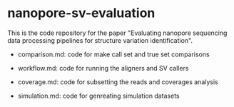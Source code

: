 # nanopore-sv-evaluation

This is the code repository for the paper "Evaluating nanopore sequencing data processing pipelines for structure variation identification".

- comparison.md: code for make call set and true set comparisons

- workflow.md: code for running the aligners and SV callers

- coverage.md: code for subsetting the reads and coverages analysis

- simulation.md: code for genreating simulation datasets
